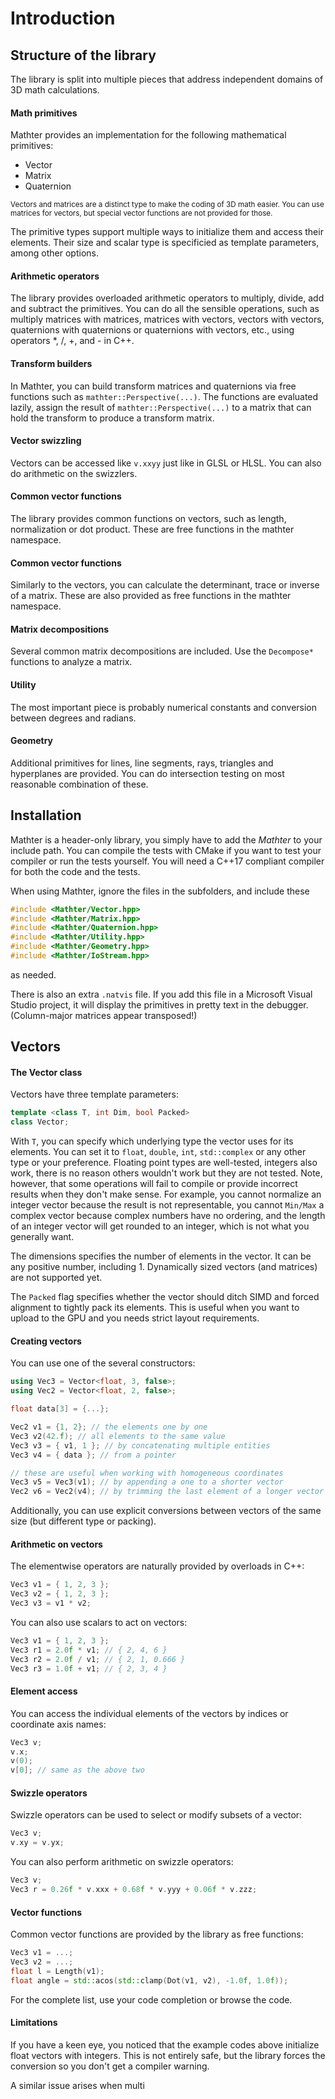 Introduction
===


Structure of the library
---

The library is split into multiple pieces that address independent domains of 3D math calculations.

#### Math primitives

Mathter provides an implementation for the following mathematical primitives:
- Vector
- Matrix
- Quaternion

<sup>Vectors and matrices are a distinct type to make the coding of 3D math easier. You can use matrices for vectors, but special vector functions are not provided for those.</sup>

The primitive types support multiple ways to initialize them and access their elements. Their size and scalar type is specificied as template parameters, among other options.


#### Arithmetic operators

The library provides overloaded arithmetic operators to multiply, divide, add and subtract the primitives. You can do all the sensible operations, such as multiply matrices with matrices, matrices with vectors, vectors with vectors, quaternions with quaternions or quaternions with vectors, etc., using operators \*, /, +, and - in C++.


#### Transform builders

In Mathter, you can build transform matrices and quaternions via free functions such as ```mathter::Perspective(...)```. The functions are evaluated lazily, assign the result of ```mathter::Perspective(...)``` to a matrix that can hold the transform to produce a transform matrix.


#### Vector swizzling

Vectors can be accessed like ```v.xxyy``` just like in GLSL or HLSL. You can also do arithmetic on the swizzlers.


#### Common vector functions

The library provides common functions on vectors, such as length, normalization or dot product. These are free functions in the mathter namespace.


#### Common vector functions

Similarly to the vectors, you can calculate the determinant, trace or inverse of a matrix. These are also provided as free functions in the mathter namespace.


#### Matrix decompositions

Several common matrix decompositions are included. Use the ```Decompose*``` functions to analyze a matrix.


#### Utility

The most important piece is probably numerical constants and conversion between degrees and radians.


#### Geometry

Additional primitives for lines, line segments, rays, triangles and hyperplanes are provided. You can do intersection testing on most reasonable combination of these.



Installation
---

Mathter is a header-only library, you simply have to add the *Mathter* to your include path. You can compile the tests with CMake if you want to test your compiler or run the tests yourself. You will need a C++17 compliant compiler for both the code and the tests.

When using Mathter, ignore the files in the subfolders, and include these
```c++
#include <Mathter/Vector.hpp>
#include <Mathter/Matrix.hpp>
#include <Mathter/Quaternion.hpp>
#include <Mathter/Utility.hpp>
#include <Mathter/Geometry.hpp>
#include <Mathter/IoStream.hpp>
```
as needed.

There is also an extra ```.natvis``` file. If you add this file in a Microsoft Visual Studio project, it will display the primitives in pretty text in the debugger. (Column-major matrices appear transposed!)


Vectors
---

#### The Vector class 

Vectors have three template parameters:
```c++
template <class T, int Dim, bool Packed>
class Vector;
```

With ```T```, you can specify which underlying type the vector uses for its elements. You can set it to ```float```, ```double```, ```int```, ```std::complex``` or any other type or your preference. Floating point types are well-tested, integers also work, there is no reason others wouldn't work but they are not tested. Note, however, that some operations will fail to compile or provide incorrect results when they don't make sense. For example, you cannot normalize an integer vector because the result is not representable, you cannot ```Min/Max``` a complex vector because complex numbers have no ordering, and the length of an integer vector will get rounded to an integer, which is not what you generally want.

The dimensions specifies the number of elements in the vector. It can be any positive number, including 1. Dynamically sized vectors (and matrices) are not supported yet.

The ```Packed``` flag specifies whether the vector should ditch SIMD and forced alignment to tightly pack its elements. This is useful when you want to upload to the GPU and you needs strict layout requirements.


#### Creating vectors

You can use one of the several constructors:
```c++
using Vec3 = Vector<float, 3, false>;
using Vec2 = Vector<float, 2, false>;

float data[3] = {...};

Vec2 v1 = {1, 2}; // the elements one by one
Vec3 v2(42.f); // all elements to the same value
Vec3 v3 = { v1, 1 }; // by concatenating multiple entities
Vec3 v4 = { data }; // from a pointer

// these are useful when working with homogeneous coordinates
Vec3 v5 = Vec3(v1); // by appending a one to a shorter vector
Vec2 v6 = Vec2(v4); // by trimming the last element of a longer vector
```

Additionally, you can use explicit conversions between vectors of the same size (but different type or packing).


#### Arithmetic on vectors

The elementwise operators are naturally provided by overloads in C++:
```c++
Vec3 v1 = { 1, 2, 3 };
Vec3 v2 = { 1, 2, 3 };
Vec3 v3 = v1 * v2;
```

You can also use scalars to act on vectors:
```c++
Vec3 v1 = { 1, 2, 3 };
Vec3 r1 = 2.0f * v1; // { 2, 4, 6 }
Vec3 r2 = 2.0f / v1; // { 2, 1, 0.666 }
Vec3 r3 = 1.0f + v1; // { 2, 3, 4 }
```

#### Element access

You can access the individual elements of the vectors by indices or coordinate axis names:
```c++
Vec3 v;
v.x;
v(0);
v[0]; // same as the above two
```

#### Swizzle operators

Swizzle operators can be used to select or modify subsets of a vector:
```c++
Vec3 v;
v.xy = v.yx;
```

You can also perform arithmetic on swizzle operators:
```c++
Vec3 v;
Vec3 r = 0.26f * v.xxx + 0.68f * v.yyy + 0.06f * v.zzz;
```


#### Vector functions

Common vector functions are provided by the library as free functions:
```c++
Vec3 v1 = ...;
Vec3 v2 = ...;
float l = Length(v1);
float angle = std::acos(std::clamp(Dot(v1, v2), -1.0f, 1.0f));
```

For the complete list, use your code completion or browse the code.


#### Limitations

If you have a keen eye, you noticed that the example codes above initialize float vectors with integers. This is not entirely safe, but the library forces the conversion so you don't get a compiler warning.

A similar issue arises when multi

